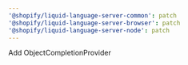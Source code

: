 ```yaml
---
'@shopify/liquid-language-server-common': patch
'@shopify/liquid-language-server-browser': patch
'@shopify/liquid-language-server-node': patch
---
```


Add ObjectCompletionProvider

